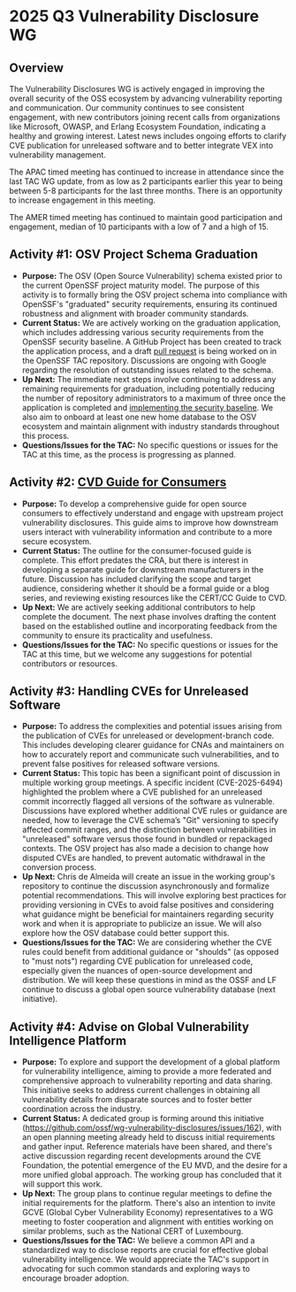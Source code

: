 # 2025 Q3 Vulnerability Disclosure WG

## Overview

The Vulnerability Disclosures WG is actively engaged in improving the overall security of the OSS ecosystem by advancing vulnerability reporting and communication. Our community continues to see consistent engagement, with new contributors joining recent calls from organizations like Microsoft, OWASP, and Erlang Ecosystem Foundation, indicating a healthy and growing interest. Latest news includes ongoing efforts to clarify CVE publication for unreleased software and to better integrate VEX into vulnerability management.

The APAC timed meeting has continued to increase in attendance since the last TAC WG update, from as low as 2 participants earlier this year to being between 5-8 participants for the last three months. There is an opportunity to increase engagement in this meeting.

The AMER timed meeting has continued to maintain good participation and engagement, median of 10 participants with a low of 7 and a high of 15.

## Activity #1: OSV Project Schema Graduation

  * **Purpose:** The OSV (Open Source Vulnerability) schema existed prior to the current OpenSSF project maturity model. The purpose of this activity is to formally bring the OSV project schema into compliance with OpenSSF's "graduated" security requirements, ensuring its continued robustness and alignment with broader community standards.
  * **Current Status:** We are actively working on the graduation application, which includes addressing various security requirements from the OpenSSF security baseline. A GitHub Project has been created to track the application process, and a draft [pull request](https://github.com/ossf/tac/pull/456) is being worked on in the OpenSSF TAC repository. Discussions are ongoing with Google regarding the resolution of outstanding issues related to the schema.
  * **Up Next:** The immediate next steps involve continuing to address any remaining requirements for graduation, including potentially reducing the number of repository administrators to a maximum of three once the application is completed and [implementing the security baseline](https://github.com/ossf/osv-schema/issues?q=state%3Aopen%20label%3A%22security%20baseline%22). We also aim to onboard at least one new home database to the OSV ecosystem and maintain alignment with industry standards throughout this process.
  * **Questions/Issues for the TAC:** No specific questions or issues for the TAC at this time, as the process is progressing as planned.

## Activity #2: [CVD Guide for Consumers](https://github.com/ossf/wg-vulnerability-disclosures/issues/115)

  * **Purpose:** To develop a comprehensive guide for open source consumers to effectively understand and engage with upstream project vulnerability disclosures. This guide aims to improve how downstream users interact with vulnerability information and contribute to a more secure ecosystem.
  * **Current Status:** The outline for the consumer-focused guide is complete. This effort predates the CRA, but there is interest in developing a separate guide for downstream manufacturers in the future. Discussion has included clarifying the scope and target audience, considering whether it should be a formal guide or a blog series, and reviewing existing resources like the CERT/CC Guide to CVD.
  * **Up Next:** We are actively seeking additional contributors to help complete the document. The next phase involves drafting the content based on the established outline and incorporating feedback from the community to ensure its practicality and usefulness.
  * **Questions/Issues for the TAC:** No specific questions or issues for the TAC at this time, but we welcome any suggestions for potential contributors or resources.

## Activity #3: Handling CVEs for Unreleased Software

  * **Purpose:** To address the complexities and potential issues arising from the publication of CVEs for unreleased or development-branch code. This includes developing clearer guidance for CNAs and maintainers on how to accurately report and communicate such vulnerabilities, and to prevent false positives for released software versions.
  * **Current Status:** This topic has been a significant point of discussion in multiple working group meetings. A specific incident (CVE-2025-6494) highlighted the problem where a CVE published for an unreleased commit incorrectly flagged all versions of the software as vulnerable. Discussions have explored whether additional CVE rules or guidance are needed, how to leverage the CVE schema’s "Git" versioning to specify affected commit ranges, and the distinction between vulnerabilities in "unreleased" software versus those found in bundled or repackaged contexts. The OSV project has also made a decision to change how disputed CVEs are handled, to prevent automatic withdrawal in the conversion process.
  * **Up Next:** Chris de Almeida will create an issue in the working group's repository to continue the discussion asynchronously and formalize potential recommendations. This will involve exploring best practices for providing versioning in CVEs to avoid false positives and considering what guidance might be beneficial for maintainers regarding security work and when it is appropriate to publicize an issue. We will also explore how the OSV database could better support this.
  * **Questions/Issues for the TAC:** We are considering whether the CVE rules could benefit from additional guidance or "shoulds" (as opposed to "must nots") regarding CVE publication for unreleased code, especially given the nuances of open-source development and distribution. We will keep these questions in mind as the OSSF and LF continue to discuss a global open source vulnerability database (next initiative).

## Activity #4: Advise on Global Vulnerability Intelligence Platform

  * **Purpose:** To explore and support the development of a global platform for vulnerability intelligence, aiming to provide a more federated and comprehensive approach to vulnerability reporting and data sharing. This initiative seeks to address current challenges in obtaining all vulnerability details from disparate sources and to foster better coordination across the industry.
  * **Current Status:** A dedicated group is forming around this initiative (https://github.com/ossf/wg-vulnerability-disclosures/issues/162), with an open planning meeting already held to discuss initial requirements and gather input. Reference materials have been shared, and there's active discussion regarding recent developments around the CVE Foundation, the potential emergence of the EU MVD, and the desire for a more unified global approach. The working group has concluded that it will support this work.
  * **Up Next:** The group plans to continue regular meetings to define the initial requirements for the platform. There's also an intention to invite GCVE (Global Cyber Vulnerability Economy) representatives to a WG meeting to foster cooperation and alignment with entities working on similar problems, such as the National CERT of Luxembourg.
  * **Questions/Issues for the TAC:** We believe a common API and a standardized way to disclose reports are crucial for effective global vulnerability intelligence. We would appreciate the TAC's support in advocating for such common standards and exploring ways to encourage broader adoption.
